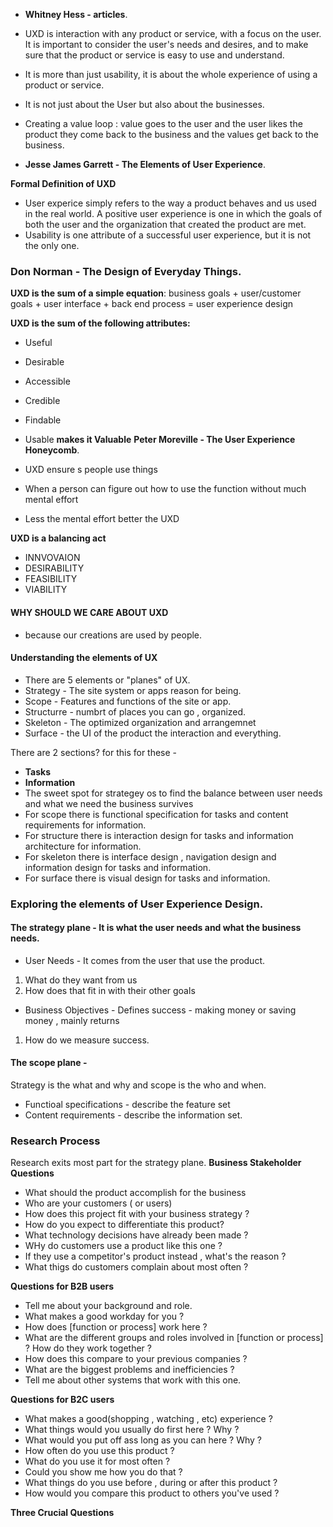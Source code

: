 - **Whitney Hess -  articles**.
- UXD is interaction with any product or service, with a focus on the user. It is important to consider the user's needs
and desires, and to make sure that the product or service is easy to use and understand.
- It is more than just usability, it is about the whole experience of using a product or service.
- It is not just about the User but also about the businesses.
- Creating a value loop : value goes to the user and the user likes the product they come back to the business and the values get back
to the business.

- **Jesse James Garrett - The Elements of User Experience**.

 **Formal Definition of UXD**
- User experice simply refers to the way a product behaves and us used in
the real world. A positive user experience is one in which the goals of
both the user and the organization that created the product are met.
- Usability is one attribute of a successful user experience, but it is not the only one.

### **Don Norman - The Design of Everyday Things**.

 **UXD is the sum of a simple equation**:
business goals + user/customer goals + user interface + back end process = user experience design

 **UXD is the sum of the following attributes:**
- Useful
- Desirable
- Accessible
- Credible
- Findable
- Usable
**makes it Valuable**
**Peter Moreville - The User Experience Honeycomb**.


- UXD ensure s people use things
- When a person can figure out how to use the function without much mental effort
- Less the mental effort better the UXD

 **UXD is a balancing act**
- INNVOVAION
- DESIRABILITY
- FEASIBILITY
- VIABILITY

#### **WHY SHOULD WE CARE ABOUT UXD**
- because our creations are used by people.


#### **Understanding the elements of UX**
- There are 5 elements or "planes" of UX.
- Strategy -  The site system or apps reason for being.
- Scope -  Features and functions of the site or app.
- Structurre - numbrt of places you can go , organized.
- Skeleton - The optimized organization and arrangemnet
- Surface - the UI of the product the interaction and everything.

There are 2 sections? for this for these -
- **Tasks**
- **Information**
- The sweet spot for strategey os to find the balance between user needs and what we need the business survives
- For scope there is functional specification for tasks and content requirements for information.
- For structure there is interaction design for tasks and information architecture for information.
- For skeleton there is interface design , navigation design and information design for tasks and information.
- For surface there is visual design for tasks and information.

### Exploring the elements of User Experience Design.

#### The strategy plane - It is what the user needs and what the business needs.
- User Needs - It comes from the user that use the product.
1. What do they want from us
2. How does that fit in with their other goals
- Business Objectives - Defines success - making money or saving money , mainly returns
1. How do we measure success.

#### The scope plane -
 Strategy is the what and why and scope is the who and when.

- Functioal specifications - describe the feature set
- Content requirements - describe the information set.


### **Research Process**

Research exits most part for the strategy plane.
**Business Stakeholder Questions**
- What should the product accomplish for the business
- Who are your customers ( or users)
- How does this project fit with your business strategy ?
- How do you expect to differentiate this product?
- What technology decisions have already been made ?
- WHy do customers use a product like this one ?
- If they use a competitor's product instead , what's the reason ?
- What thigs do customers complain about most often ?

 **Questions for B2B users**
- Tell me about your background and role.
- What makes a good workday for you ?
- How does [function or process] work here ?
- What are the different groups and roles involved in [function or process] ? How do they work together ?
- How does this compare to your previous companies ?
- What are the biggest problems and inefficiencies ?
- Tell me about other systems that work with this one.

**Questions for B2C users**
- What makes a good(shopping , watching , etc) experience ?
- What things would you usually do first here ? Why ?
- What would you put off ass long as you can here ? Why ?
- How often do you use this product ?
- What do you use it for most often ?
- Could you show me how you do that ?
- What things do you use before , during or after this product ?
- How would you compare this product to others you've used ?


 **Three Crucial Questions**
